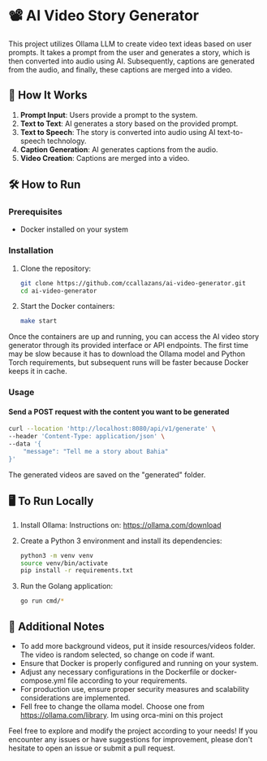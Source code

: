 # 📽️ AI Video Story Generator

This project utilizes Ollama LLM to create video text ideas based on user prompts. It takes a prompt from the user and generates a story, which is then converted into audio using AI. Subsequently, captions are generated from the audio, and finally, these captions are merged into a video.

## 🚀 How It Works

1. **Prompt Input**: Users provide a prompt to the system.
2. **Text to Text**: AI generates a story based on the provided prompt.
3. **Text to Speech**: The story is converted into audio using AI text-to-speech technology.
4. **Caption Generation**: AI generates captions from the audio.
5. **Video Creation**: Captions are merged into a video.

## 🛠️ How to Run

### Prerequisites
- Docker installed on your system

### Installation

1. Clone the repository:
    ```sh
    git clone https://github.com/ccallazans/ai-video-generator.git
    cd ai-video-generator
    ```
2. Start the Docker containers:
    ```sh
    make start
    ```

Once the containers are up and running, you can access the AI video story generator through its provided interface or API endpoints. The first time may be slow because it has to download the Ollama model and Python Torch requirements, but subsequent runs will be faster because Docker keeps it in cache.

### Usage

#### Send a POST request with the content you want to be generated
```sh
curl --location 'http://localhost:8080/api/v1/generate' \
--header 'Content-Type: application/json' \
--data '{
    "message": "Tell me a story about Bahia"
}'
```

The generated videos are saved on the "generated" folder.

## 🖥️ To Run Locally
1. Install Ollama:
    Instructions on: https://ollama.com/download

2. Create a Python 3 environment and install its dependencies:
    ```sh
    python3 -m venv venv
    source venv/bin/activate
    pip install -r requirements.txt
    ```

3. Run the Golang application:
    ```sh
    go run cmd/*
    ```

## 📂 Additional Notes
- To add more background videos, put it inside resources/videos folder. The video is random selected, so change on code if want.
- Ensure that Docker is properly configured and running on your system.
- Adjust any necessary configurations in the Dockerfile or docker-compose.yml file according to your requirements.
- For production use, ensure proper security measures and scalability considerations are implemented.
- Fell free to change the ollama model. Choose one from https://ollama.com/library. Im using orca-mini on this project

Feel free to explore and modify the project according to your needs! If you encounter any issues or have suggestions for improvement, please don't hesitate to open an issue or submit a pull request.
